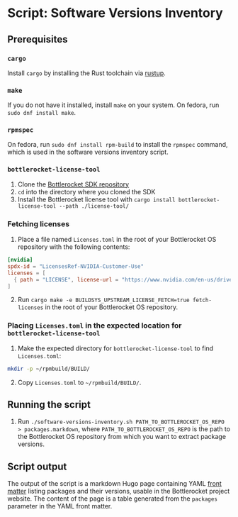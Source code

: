# Script: Software Versions Inventory

## Prerequisites

### `cargo`

Install `cargo` by installing the Rust toolchain via [rustup](https://rustup.rs).

### `make`

If you do not have it installed, install `make` on your system.
On fedora, run `sudo dnf install make`.

### `rpmspec`

On fedora, run `sudo dnf install rpm-build` to install the `rpmspec` command, which is used in the software versions inventory script.

### `bottlerocket-license-tool`

1. Clone the [Bottlerocket SDK repository](https://github.com/bottlerocket-os/bottlerocket-sdk)
2. `cd` into the directory where you cloned the SDK
3. Install the Bottlerocket license tool with `cargo install bottlerocket-license-tool --path ./license-tool/`

### Fetching licenses

1. Place a file named `Licenses.toml` in the root of your Bottlerocket OS repository with the following contents:

```toml
[nvidia]
spdx-id = "LicensesRef-NVIDIA-Customer-Use"
licenses = [
  { path = "LICENSE", license-url = "https://www.nvidia.com/en-us/drivers/nvidia-license/" }
]
```

2. Run `cargo make -e BUILDSYS_UPSTREAM_LICENSE_FETCH=true fetch-licenses` in the root of your Bottlerocket OS repository.

### Placing `Licenses.toml` in the expected location for `bottlerocket-license-tool`

1. Make the expected directory for `bottlerocket-license-tool` to find `Licenses.toml`:

```bash
mkdir -p ~/rpmbuild/BUILD/
```

2. Copy `Licenses.toml` to `~/rpmbuild/BUILD/`.

## Running the script

1. Run `./software-versions-inventory.sh PATH_TO_BOTTLEROCKET_OS_REPO > packages.markdown`, where `PATH_TO_BOTTLEROCKET_OS_REPO` is the path to the Bottlerocket OS repository from which you want to extract package versions.

## Script output

The output of the script is a markdown Hugo page containing YAML [front matter](https://gohugo.io/content-management/front-matter/) listing packages and their versions, usable in the Bottlerocket project website.
The content of the page is a table generated from the `packages` parameter in the YAML front matter.
